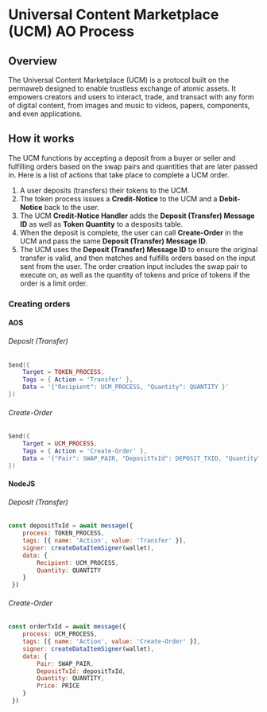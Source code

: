 # Universal Content Marketplace (UCM) AO Process

## Overview

The Universal Content Marketplace (UCM) is a protocol built on the permaweb designed to enable trustless exchange of atomic assets. It empowers creators and users to interact, trade, and transact with any form of digital content, from images and music to videos, papers, components, and even applications.

## How it works

The UCM functions by accepting a deposit from a buyer or seller and fulfilling orders based on the swap pairs and quantities that are later passed in. Here is a list of actions that take place to complete a UCM order.

1. A user deposits (transfers) their tokens to the UCM.
2. The token process issues a **Credit-Notice** to the UCM and a **Debit-Notice** back to the user.
3. The UCM **Credit-Notice Handler** adds the **Deposit (Transfer) Message ID** as well as **Token Quantity** to a desposits table.
4. When the deposit is complete, the user can call **Create-Order** in the UCM and pass the same **Deposit (Transfer) Message ID**.
5. The UCM uses the **Deposit (Transfer) Message ID** to ensure the original transfer is valid, and then matches and fulfills orders based on the input sent from the user. The order creation input includes the swap pair to execute on, as well as the quantity of tokens and price of tokens if the order is a limit order.

### Creating orders

#### AOS

###### Deposit (Transfer)

```lua
Send({ 
	Target = TOKEN_PROCESS, 
	Tags = { Action = 'Transfer' }, 
	Data = '{"Recipient": UCM_PROCESS, "Quantity": QUANTITY }' 
})
```

###### Create-Order

```lua
Send({
	Target = UCM_PROCESS, 
	Tags = { Action = 'Create-Order' }, 
	Data = '{"Pair": SWAP_PAIR, "DepositTxId": DEPOSIT_TXID, "Quantity": QUANTITY, "Price": PRICE }'
})
```

#### NodeJS

###### Deposit (Transfer)

```js
const depositTxId = await message({ 
	process: TOKEN_PROCESS,
	tags: [{ name: 'Action', value: 'Transfer' }],
	signer: createDataItemSigner(wallet),
	data: {
		Recipient: UCM_PROCESS,
		Quantity: QUANTITY
	}
 })
```

###### Create-Order

```js
const orderTxId = await message({ 
	process: UCM_PROCESS,
	tags: [{ name: 'Action', value: 'Create-Order' }],
	signer: createDataItemSigner(wallet),
	data: {
		Pair: SWAP_PAIR,
		DepositTxId: depositTxId,
		Quantity: QUANTITY,
		Price: PRICE
	}
 })
```